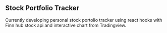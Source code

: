 ## Stock Portfolio Tracker

Currently developing personal stock portolio tracker using react hooks with Finn hub stock api and interactive chart from Tradingview.
